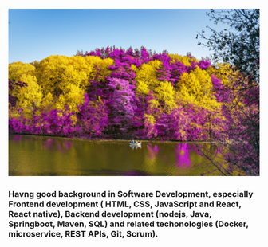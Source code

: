 

![Ngoc is a math function.](https://github.com/ngoctran-thn/ngoctran-thn/blob/9d3218977c553c63509ae854e7f13cfb312be3a2/images/_DSC2425-.jpg)

### Havng good background in Software Development, especially Frontend development ( HTML, CSS, JavaScript and React, React native), Backend development (nodejs, Java, Springboot, Maven, SQL) and related techonologies (Docker, microservice, REST APIs, Git, Scrum).

<!--
**ngoctran-thn/ngoctran-thn** is a ✨ _special_ ✨ repository because its `README.md` (this file) appears on your GitHub profile.

Here are some ideas to get you started:

- 🔭 I’m currently working on ...
- 🌱 I’m currently learning ...
- 👯 I’m looking to collaborate on ...
- 🤔 I’m looking for help with ...
- 💬 Ask me about ...
- 📫 How to reach me: ...
- 😄 Pronouns: ...
- ⚡ Fun fact: ...
-->
